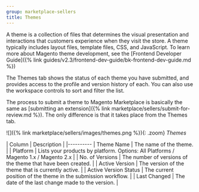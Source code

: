 ```yaml
---
group: marketplace-sellers
title: Themes
---
```


A theme is a collection of files that determines the visual presentation and interactions that customers experience when they visit the store. A theme typically includes layout files, template files, CSS, and JavaScript. To learn more about Magento theme development, see the [Frontend Developer Guide]({% link guides/v2.3/frontend-dev-guide/bk-frontend-dev-guide.md %})

The Themes tab shows the status of each theme you have submitted, and provides access to the profile and version history of each. You can also use the workspace controls to sort and filter the list.

The process to submit a theme to Magento Marketplace is basically the same as [submitting an extension]({% link marketplace/sellers/submit-for-review.md %}). The only difference is that it takes place from the Themes tab.

![]({% link marketplace/sellers/images/themes.png %}){: .zoom}
_Themes_

| Column | Description |
|----------
| Theme Name | The name of the theme. |
| Platform | Lists your products by platform. Options: All Platforms / Magento 1.x / Magento 2.x |
| No. of Versions | The number of versions of the theme that have been created. |
| Active Version | The version of the theme that is currently active. |
| Active Version Status | The current position of the theme in the submission workflow. |
| Last Changed | The date of the last change made to the version. |
